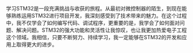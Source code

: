 学习STM32是一段充满挑战与收获的旅程。从最初对微控制器的陌生，到现在能够熟练运用STM32进行项目开发，我深刻感受到了技术带来的魅力。在这个过程中，我不仅学会了如何编写代码、调试程序，更重要的是，我学会了如何面对问题、解决问题。STM32的强大功能和灵活性让我惊叹，也让我更加热爱电子工程这个领域。我相信，只要不断努力、持续学习，我一定能够在STM32的开发和应用上取得更大的进步。